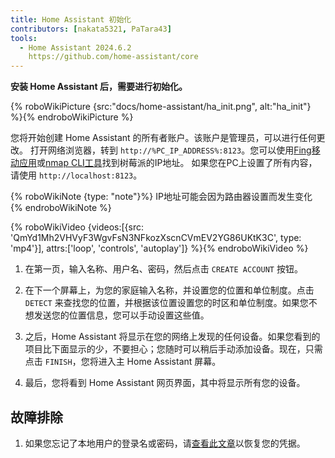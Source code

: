 ```yaml
---
title: Home Assistant 初始化
contributors: [nakata5321, PaTara43]
tools:
  - Home Assistant 2024.6.2
    https://github.com/home-assistant/core
---
```


**安装 Home Assistant 后，需要进行初始化。**

{% roboWikiPicture {src:"docs/home-assistant/ha_init.png", alt:"ha_init"} %}{% endroboWikiPicture %}

您将开始创建 Home Assistant 的所有者账户。该账户是管理员，可以进行任何更改。
打开网络浏览器，转到 `http://%PC_IP_ADDRESS%:8123`。您可以使用[Fing移动应用](https://www.fing.com/products)或[nmap CLI工具](https://vitux.com/find-devices-connected-to-your-network-with-nmap/)找到树莓派的IP地址。
如果您在PC上设置了所有内容，请使用 `http://localhost:8123`。

{% roboWikiNote {type: "note"}%} IP地址可能会因为路由器设置而发生变化 {% endroboWikiNote %}

{% roboWikiVideo {videos:[{src: 'QmYd1Mh2VHVyF3WgvFsN3NFkozXscnCVmEV2YG86UKtK3C', type: 'mp4'}], attrs:['loop', 'controls', 'autoplay']} %}{% endroboWikiVideo %}

1. 在第一页，输入名称、用户名、密码，然后点击 `CREATE ACCOUNT` 按钮。

2. 在下一个屏幕上，为您的家庭输入名称，并设置您的位置和单位制度。点击 `DETECT` 来查找您的位置，并根据该位置设置您的时区和单位制度。如果您不想发送您的位置信息，您可以手动设置这些值。

3. 之后，Home Assistant 将显示在您的网络上发现的任何设备。如果您看到的项目比下面显示的少，不要担心；您随时可以稍后手动添加设备。现在，只需点击 `FINISH`，您将进入主 Home Assistant 屏幕。

4. 最后，您将看到 Home Assistant 网页界面，其中将显示所有您的设备。


## 故障排除

1. 如果您忘记了本地用户的登录名或密码，请[查看此文章](https://www.home-assistant.io/docs/locked_out/)以恢复您的凭据。